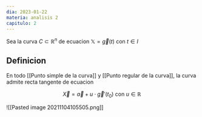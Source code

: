 ```yaml
---
dia: 2023-01-22
materia: analisis 2
capitulo: 2
---
```

Sea la curva $C \subset \mathbb{R}^n$ de ecuacion $\mathbb{X}=\vec{g}(t)$ con $t \in I$

## Definicion
En todo [[Punto simple de la curva]] y [[Punto regular de la curva]], la curva admite recta tangente de ecuacion

$$ \vec{X} = \vec{a} + u \cdot \vec{g}'(t_0) \text{ con } u \in \mathbb{R} $$

![[Pasted image 20211104105505.png]]

